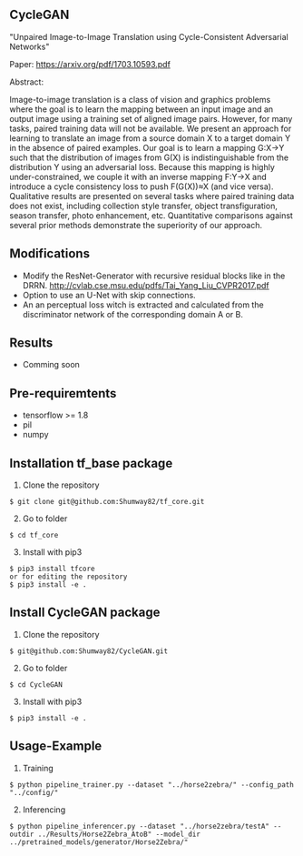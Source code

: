 ## CycleGAN

"Unpaired Image-to-Image Translation using Cycle-Consistent Adversarial Networks"

Paper: https://arxiv.org/pdf/1703.10593.pdf

Abstract:

Image-to-image translation is a class of vision and graphics problems where the goal is to learn the mapping between an input image and an output image using a training set of aligned image pairs. However, for many tasks, paired training data will not be available. We present an approach for learning to translate an image from a source domain X to a target domain Y in the absence of paired examples. Our goal is to learn a mapping G:X→Y such that the distribution of images from G(X) is indistinguishable from the distribution Y using an adversarial loss. Because this mapping is highly under-constrained, we couple it with an inverse mapping F:Y→X and introduce a cycle consistency loss to push F(G(X))≈X (and vice versa). Qualitative results are presented on several tasks where paired training data does not exist, including collection style transfer, object transfiguration, season transfer, photo enhancement, etc. Quantitative comparisons against several prior methods demonstrate the superiority of our approach.

## Modifications
* Modify the ResNet-Generator with recursive residual blocks like in the DRRN. http://cvlab.cse.msu.edu/pdfs/Tai_Yang_Liu_CVPR2017.pdf
* Option to use an U-Net with skip connections.
* An an perceptual loss witch is extracted and calculated from the discriminator network of the corresponding domain A or B. 

## Results
* Comming soon

## Pre-requiremtents
* tensorflow >= 1.8 
* pil 
* numpy 

## Installation tf_base package
1. Clone the repository
```
$ git clone git@github.com:Shumway82/tf_core.git
```
2. Go to folder
```
$ cd tf_core
```
3. Install with pip3
```
$ pip3 install tfcore
or for editing the repository 
$ pip3 install -e .
```

## Install CycleGAN package

1. Clone the repository
```
$ git@github.com:Shumway82/CycleGAN.git
```
2. Go to folder
```
$ cd CycleGAN
```
3. Install with pip3
```
$ pip3 install -e .
```

## Usage-Example

1. Training
```
$ python pipeline_trainer.py --dataset "../horse2zebra/" --config_path "../config/" 
```

2. Inferencing
```
$ python pipeline_inferencer.py --dataset "../horse2zebra/testA" --outdir ../Results/Horse2Zebra_AtoB" --model_dir ../pretrained_models/generator/Horse2Zebra/"
```
